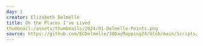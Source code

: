 ```yaml
---
day: 1
creator: Elizabeth Delmelle
title: Oh the Places I've Lived
thumbnail:/assets/thumbnails/2024/01-Delmelle-Points.png
source: https://github.com/ECDelmelle/30DayMapping24/blob/main/Scripts/Day1_Points.R # Add
---
```


